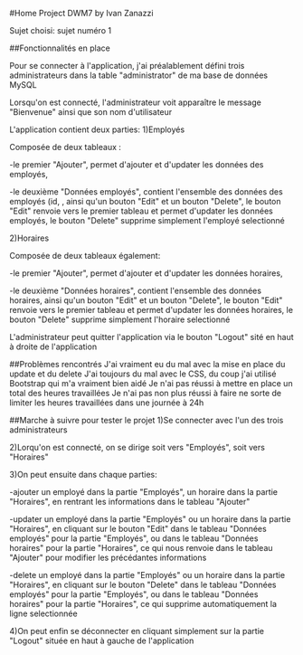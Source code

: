 #Home Project DWM7 by Ivan Zanazzi

Sujet choisi: sujet numéro 1

##Fonctionnalités en place

Pour se connecter à l'application, j'ai préalablement défini trois administrateurs
dans la table "administrator" de ma base de données MySQL

Lorsqu'on est connecté, l'administrateur voit apparaître le message "Bienvenue" ainsi que son nom d'utilisateur

L'application contient deux parties:
1)Employés

Composée de deux tableaux :

-le premier "Ajouter", permet d'ajouter et d'updater les données des employés,

-le deuxième "Données employés", contient l'ensemble des données des employés (id, ,
ainsi qu'un bouton "Edit" et un bouton "Delete",
le bouton "Edit" renvoie vers le premier tableau et permet d'updater les données employés,
le bouton "Delete" supprime simplement l'employé selectionné

2)Horaires

Composée de deux tableaux également:

-le premier "Ajouter", permet d'ajouter et d'updater les données horaires,

-le deuxième "Données horaires", contient l'ensemble des données horaires,
ainsi qu'un bouton "Edit" et un bouton "Delete",
le bouton "Edit" renvoie vers le premier tableau et permet d'updater les données horaires,
le bouton "Delete" supprime simplement l'horaire selectionné

L'administrateur peut quitter l'application via le bouton "Logout" sité en haut à droite de l'application


##Problèmes rencontrés
J'ai vraiment eu du mal avec la mise en place du update et du delete
J'ai toujours du mal avec le CSS, du coup j'ai utilisé Bootstrap qui m'a vraiment bien aidé
Je n'ai pas réussi à mettre en place un total des heures travaillées
Je n'ai pas non plus réussi à faire ne sorte de limiter les heures travaillées dans une journée à 24h

##Marche à suivre pour tester le projet
1)Se connecter avec l'un des trois administrateurs

2)Lorqu'on est connecté, on se dirige soit vers "Employés", soit vers "Horaires"

3)On peut ensuite dans chaque parties:

-ajouter un employé dans la partie "Employés", un horaire dans la partie "Horaires",
en rentrant les informations dans le tableau "Ajouter"

-updater un employé dans la partie "Employés" ou un horaire dans la partie "Horaires",
en cliquant sur le bouton "Edit" dans le tableau "Données employés" pour la partie "Employés",
ou dans le tableau "Données horaires" pour la partie "Horaires",
ce qui nous renvoie dans le tableau "Ajouter" pour modifier les précédantes informations

-delete un employé dans la partie "Employés" ou un horaire dans la partie "Horaires",
en cliquant sur le bouton "Delete" dans le tableau "Données employés" pour la partie "Employés",
ou dans le tableau "Données horaires" pour la partie "Horaires",
ce qui supprime automatiquement la ligne selectionnée

4)On peut enfin se déconnecter en cliquant simplement sur la partie "Logout" située en haut à gauche de l'application
